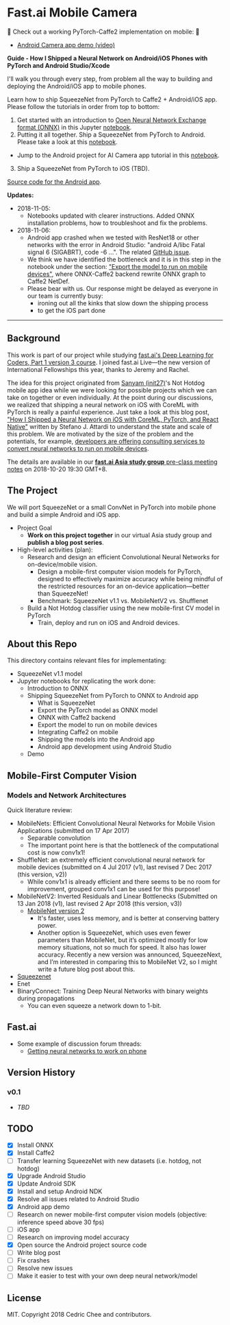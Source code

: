 # Fast.ai Mobile Camera

:tada: Check out a working PyTorch-Caffe2 implementation on mobile: :tada:

- [Android Camera app demo (video)](https://youtu.be/TYkoaVNCMos)

**Guide - How I Shipped a Neural Network on Android/iOS Phones with PyTorch and Android Studio/Xcode**

I'll walk you through every step, from problem all the way to building and deploying the Android/iOS app to mobile phones.

Learn how to ship SqueezeNet from PyTorch to Caffe2 + Android/iOS app. Please follow the tutorials in order from top to bottom:
1. Get started with an introduction to [Open Neural Network Exchange format (ONNX)](https://onnx.ai/) in this Jupyter [notebook](https://nbviewer.jupyter.org/github/cedrickchee/data-science-notebooks/blob/master/notebooks/deep_learning/fastai_mobile/onnx_from_pytorch_to_caffe2.ipynb).
2. Putting it all together. Ship a SqueezeNet from PyTorch to Android. Please take a look at this [notebook](https://nbviewer.jupyter.org/github/cedrickchee/data-science-notebooks/blob/master/notebooks/deep_learning/fastai_mobile/shipping_squeezenet_from_pytorch_to_android.ipynb).
  - Jump to the Android project for AI Camera app tutorial in this [notebook](https://nbviewer.jupyter.org/github/cedrickchee/data-science-notebooks/blob/master/notebooks/deep_learning/fastai_mobile/shipping_squeezenet_from_pytorch_to_android.ipynb#Fast.ai-Mobile-Camera-Project).
3. Ship a SqueezeNet from PyTorch to iOS (TBD).

[Source code for the Android app](https://github.com/cedrickchee/pytorch-android).

**Updates:**

- 2018-11-05:
  - Notebooks updated with clearer instructions. Added ONNX installation problems, how to troubleshoot and fix the problems.
- 2018-11-06:
  - Android app crashed when we tested with ResNet18 or other networks with the error in Android Studio: "android A/libc Fatal signal 6 (SIGABRT), code -6 ...". The related [GitHub issue](https://github.com/bwasti/AICamera/issues/37).
  - We think we have identified the bottleneck and it is in this step in the notebook under the section: ["Export the model to run on mobile devices"](https://nbviewer.jupyter.org/github/cedrickchee/data-science-notebooks/blob/master/notebooks/deep_learning/fastai_mobile/shipping_squeezenet_from_pytorch_to_android.ipynb#Export-the-model-to-run-on-mobile-devices), where ONNX-Caffe2 backend rewrite ONNX graph to Caffe2 NetDef.
  - Please bear with us. Our response might be delayed as everyone in our team is currently busy:
    - ironing out all the kinks that slow down the shipping process
    - to get the iOS part done

---

## Background

This work is part of our project while studying [fast.ai's Deep Learning for Coders, Part 1 version 3 course](https://forums.fast.ai/c/part1-v3). I joined fast.ai Live—the new version of International Fellowships this year, thanks to Jeremy and Rachel.

The idea for this project originated from [Sanyam (init27)](https://forums.fast.ai/u/init_27)'s Not Hotdog mobile app idea while we were looking for possible projects which we can take on together or even individually. At the point during our discussions, we realized that shipping a neural network on iOS with CoreML with PyTorch is really a painful experience. Just take a look at this blog post, ["How I Shipped a Neural Network on iOS with CoreML, PyTorch, and React Native"](https://attardi.org/pytorch-and-coreml) written by Stefano J. Attardi to understand the state and scale of this problem. We are motivated by the size of the problem and the potentials, for example, [developers are offering consulting services to convert neural networks to run on mobile devices](http://machinethink.net/faster-neural-networks/).

The details are available in our [**fast.ai Asia study group** pre-class meeting notes](https://hackmd.io/s/Sk5tydOjQ) on 2018-10-20 19:30 GMT+8.

## The Project

We will port SqueezeNet or a small ConvNet in PyTorch into mobile phone and build a simple Android and iOS app.

- Project Goal
  - **Work on this project together** in our virtual Asia study group and **publish a blog post series**.
- High-level activities (plan):
  - Research and design an efficient Convolutional Neural Networks for on-device/mobile vision.
    - Design a mobile-first computer vision models for PyTorch, designed to effectively maximize accuracy while being mindful of the restricted resources for an on-device application—better than SqueezeNet!
    - Benchmark: SqueezeNet v1.1 vs. MobileNetV2 vs. Shufflenet
  - Build a Not Hotdog classifier using the new mobile-first CV model in PyTorch
    - Train, deploy and run on iOS and Android devices.

## About this Repo

This directory contains relevant files for implementating:
- SqueezeNet v1.1 model
- Jupyter notebooks for replicating the work done:
  - Introduction to ONNX
  - Shipping SqueezeNet from PyTorch to ONNX to Android app
    - What is SqueezeNet
    - Export the PyTorch model as ONNX model
    - ONNX with Caffe2 backend
    - Export the model to run on mobile devices
    - Integrating Caffe2 on mobile
    - Shipping the models into the Android app
    - Android app development using Android Studio
  - Demo

## Mobile-First Computer Vision

### Models and Network Architectures

Quick literature review:

- MobileNets: Efficient Convolutional Neural Networks for Mobile Vision Applications (submitted on 17 Apr 2017)
  - Separable convolution
  - The important point here is that the bottleneck of the computational cost is now conv1x1!
- ShuffleNet: an extremely efficient convolutional neural network for mobile devices (submitted on 4 Jul 2017 (v1), last revised 7 Dec 2017 (this version, v2))
  - While conv1x1 is already efficient and there seems to be no room for improvement, grouped conv1x1 can be used for this purpose!
- MobileNetV2: Inverted Residuals and Linear Bottlenecks (Submitted on 13 Jan 2018 (v1), last revised 2 Apr 2018 (this version, v3))
  - [MobileNet version 2](http://machinethink.net/blog/mobilenet-v2/)
    - It's faster, uses less memory, and is better at conserving battery power.
    - Another option is SqueezeNet, which uses even fewer parameters than MobileNet, but it’s optimized mostly for low memory situations, not so much for speed. It also has lower accuracy. Recently a new version was announced, SqueezeNext, and I’m interested in comparing this to MobileNet V2, so I might write a future blog post about this.
- [Squeezenet](https://github.com/DeepScale/SqueezeNet)
- Enet
- BinaryConnect: Training Deep Neural Networks with binary weights during propagations
  - You can even squeeze a network down to 1-bit.

## Fast.ai

- Some example of discussion forum threads:
  - [Getting neural networks to work on phone](https://forums.fast.ai/t/getting-neural-networks-to-work-on-phone/2603)

## Version History

### v0.1

- _TBD_

## TODO

- [x] Install ONNX
- [x] Install Caffe2
- [ ] Transfer learning SqueezeNet with new datasets (i.e. hotdog, not hotdog)
- [x] Upgrade Android Studio
- [x] Update Android SDK
- [x] Install and setup Android NDK
- [x] Resolve all issues related to Android Studio
- [x] Android app demo
- [ ] Research on newer mobile-first computer vision models (objective: inference speed above 30 fps)
- [ ] iOS app
- [ ] Research on improving model accuracy
- [x] Open source the Android project source code
- [ ] Write blog post
- [ ] Fix crashes
- [ ] Resolve new issues
- [ ] Make it easier to test with your own deep neural network/model

## License

MIT. Copyright 2018 Cedric Chee and contributors.
